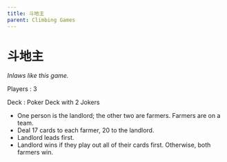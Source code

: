 ```yaml
---
title: 斗地主
parent: Climbing Games
---
```


# 斗地主

*Inlaws like this game.*


Players
: 3

Deck
: Poker Deck with 2 Jokers


- One person is the landlord; the other two are farmers. Farmers are on a team.
- Deal 17 cards to each farmer, 20 to the landlord.
- Landlord leads first.
- Landlord wins if they play out all of their cards first. Otherwise, both farmers win.



